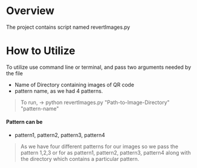 # Overview
The project contains script named revertImages.py

# How to Utilize

To utilize use command line or terminal, and pass two arguments needed by the file
- Name of Directory containing images of QR code
- pattern name, as we had 4 patterns.

> To run, -> python revertImages.py "Path-to-Image-Directory" "pattern-name"

#### Pattern can be
- pattern1, pattern2, pattern3, pattern4

> As we have four different patterns for our images so we pass the pattern 1,2,3 or for as pattern1, pattern2, pattern3, pattern4 along with the directory which contains a particular pattern.